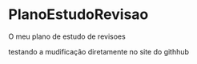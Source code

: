 # PlanoEstudoRevisao
 O meu plano de estudo de revisoes
 
testando a mudificação diretamente no site do githhub
